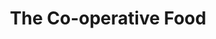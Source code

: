 ---
title: "The Co-operative Food"
url: /dunbar/the-co-operative-food-countess-crescent/
shop: supermarket
---